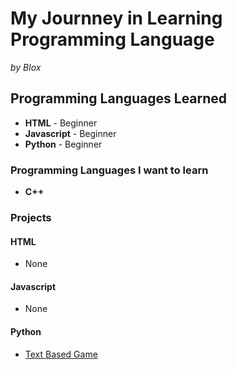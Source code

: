 # My Journney in Learning Programming Language
*by Blox*


## Programming Languages Learned 

* **HTML** - Beginner
* **Javascript** - Beginner
* **Python** - Beginner

### Programming Languages I want to learn

* **C++**



### Projects
####  HTML
* None

#### Javascript
* None

#### Python
* [Text Based Game](https://github.com/ItzMrBlox/MyJournneyinLearningProgramming/tree/master/Python/Text%20Based%20Game)

